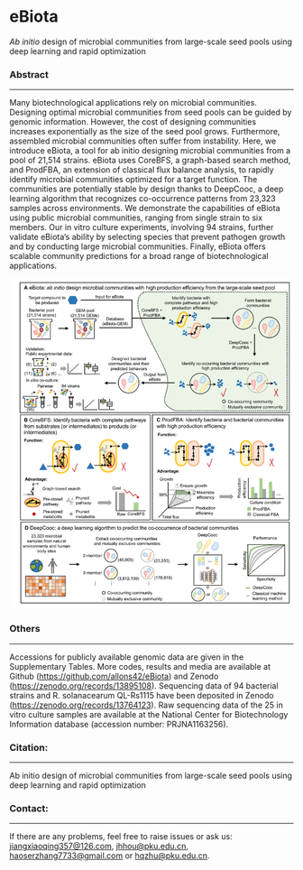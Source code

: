 # eBiota
<i>Ab initio</i> design of microbial communities from large-scale seed pools using deep learning and rapid optimization


### Abstract
----
Many biotechnological applications rely on microbial communities. Designing optimal microbial communities from seed pools can be guided by genomic information. However, the cost of designing communities increases exponentially as the size of the seed pool grows. Furthermore, assembled microbial communities often suffer from instability. Here, we introduce eBiota, a tool for ab initio designing microbial communities from a pool of 21,514 strains. eBiota uses CoreBFS, a graph-based search method, and ProdFBA, an extension of classical flux balance analysis, to rapidly identify microbial communities optimized for a target function. The communities are potentially stable by design thanks to DeepCooc, a deep learning algorithm that recognizes co-occurrence patterns from 23,323 samples across environments. We demonstrate the capabilities of eBiota using public microbial communities, ranging from single strain to six members. Our in vitro culture experiments, involving 94 strains, further validate eBiota’s ability by selecting species that prevent pathogen growth and by conducting large microbial communities. Finally, eBiota offers scalable community predictions for a broad range of biotechnological applications.

![Fig. 1](https://github.com/LoryJiang/eBiota/blob/main/Fig.%201.png)

### Others
----
Accessions for publicly available genomic data are given in the Supplementary Tables. More codes, results and media are available at Github (https://github.com/allons42/eBiota) and Zenodo (https://zenodo.org/records/13895108). Sequencing data of 94 bacterial strains and R. solanacearum QL-Rs1115 have been deposited in Zenodo (https://zenodo.org/records/13764123). Raw sequencing data of the 25 in vitro culture samples are available at the National Center for Biotechnology Information database (accession number: PRJNA1163256).

### Citation:
----
Ab initio design of microbial communities from large-scale seed pools using deep learning and rapid optimization

### Contact:
----
If there are any problems, feel free to raise issues or ask us: jiangxiaoqing357@126.com, jhhou@pku.edu.cn, haoserzhang7733@gmail.com or hqzhu@pku.edu.cn.
